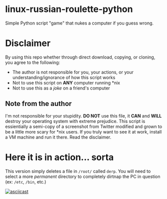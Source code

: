 # linux-russian-roulette-python
Simple Python script "game" that nukes a computer if you guess wrong.

# Disclaimer
By using this repo whether through direct download, copying, or cloning, you agree to the following:
- The author is not responsible for you, your actions, or your understanding/ignorance of how this script works
- Not to use this script on **ANY** computer running *nix
- Not to use this as a *joke* on a friend's computer

## Note from the author
I'm not responsible for your stupidity. **DO NOT** use this file, it **CAN** and **WILL** destroy your operating system with extreme prejudice. This script is essientially a semi-copy of a screenshot from Twitter modified and grown to be a little more scary for *nix users. If you truly want to see it at work, install a VM machine and run it there. Read the disclaimer.

# Here it is in action... sorta

This version simply deletes a file in ``/root/`` called ``derp``. You will need to select a more *permanent* directory to completely dirtnap the PC in question (ex: ``/etc``, ``/bin``, etc.)

[![asciicast](https://asciinema.org/a/ntkTwm0gxr46hZS98nrW2dgo2.svg)](https://asciinema.org/a/ntkTwm0gxr46hZS98nrW2dgo2)
